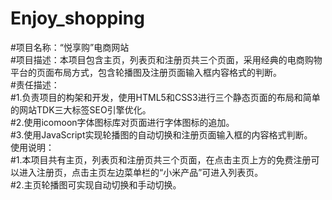 # Enjoy_shopping  
#项目名称：“悦享购”电商网站  
#项目描述：本项目包含主页，列表页和注册页共三个页面，采用经典的电商购物平台的页面布局方式，包含轮播图及注册页面输入框内容格式的判断。  
#责任描述：  
#1.负责项目的构架和开发，使用HTML5和CSS3进行三个静态页面的布局和简单的网站TDK三大标签SEO引擎优化。   
#2.使用icomoon字体图标库对页面进行字体图标的追加。    
#3.使用JavaScript实现轮播图的自动切换和注册页面输入框的内容格式判断。    
使用说明：  
#1.本项目共有主页，列表页和注册页共三个页面，在点击主页上方的免费注册可以进入注册页，点击主页左边菜单栏的“小米产品”可进入列表页。  
#2.主页轮播图可实现自动切换和手动切换。  
